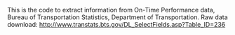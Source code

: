 This is the code to extract information from On-Time Performance data, Bureau of Transportation Statistics, Department of Transportation. 
Raw data download: http://www.transtats.bts.gov/DL_SelectFields.asp?Table_ID=236
